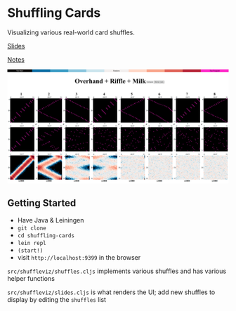 # Shuffling Cards

Visualizing various real-world card shuffles.

[Slides](https://docs.google.com/presentation/d/1lDe9viL12U0NWVxYQ6KWsbhWnSoLQkkqgllo33r9E1Y/edit?usp=sharing)

[Notes](https://docs.google.com/document/d/1XstrEP83JLsOATRzZdjgwMXDpTrffgDSLpNFuj-YkcA/edit?usp=sharing)

![Preview Image of Bias Matrixes of Combined Overhand, Ruffle and Milk Shuffle](/docs/preview-image.png)

## Getting Started

- Have Java & Leiningen
- `git clone`
- `cd shuffling-cards`
- `lein repl`
- `(start!)`
- visit `http://localhost:9399` in the browser

`src/shuffleviz/shuffles.cljs` implements various shuffles and has various helper functions

`src/shuffleviz/slides.cljs` is what renders the UI; add new shuffles to display by editing the `shuffles` list

